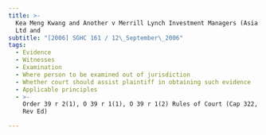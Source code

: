 ```yaml
---
title: >-
  Kea Meng Kwang and Another v Merrill Lynch Investment Managers (Asia Pacific)
  Ltd and
subtitle: "[2006] SGHC 161 / 12\_September\_2006"
tags:
  - Evidence
  - Witnesses
  - Examination
  - Where person to be examined out of jurisdiction
  - Whether court should assist plaintiff in obtaining such evidence
  - Applicable principles
  - >-
    Order 39 r 2(1), O 39 r 1(1), O 39 r 1(2) Rules of Court (Cap 322, R 5, 2006
    Rev Ed)

---
```


